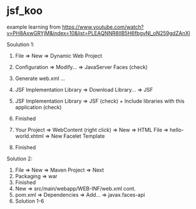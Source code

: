 # jsf_koo
example learning from https://www.youtube.com/watch?v=PH8AxwGRYjM&index=10&list=PLEAQNNR8IlB5H6fbgvNl_oN259gdZAnXl

Soulution 1:
1. File => New => Dynamic Web Project 
2. Configuration => Modify... => JavaServer Faces (check)
3. Generate web.xml ...
4. JSF Implementation Library => Download Library... => JSF
5. JSF Implementation Library => JSF (check) + Include libraries with this application (check)
6. Finished

6. Your Project => WebContent (right click) => New => HTML File => hello-world.xhtml => New Facelet Template
7. Finished

Solution 2:
1. File => New => Maven Project => Next
2. Packaging => war
3. Finished
4. New => src/main/webapp/WEB-INF/web.xml cont.
5. pom.xml => Dependencies => Add... => javax.faces-api
6. Solution 1-6

